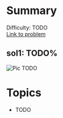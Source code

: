 # Summary
Difficulty: TODO<br/>
[Link to problem](TODO)<br/>
## sol1: TODO%
![Pic](./img1.png)
TODO
# Topics
- TODO
